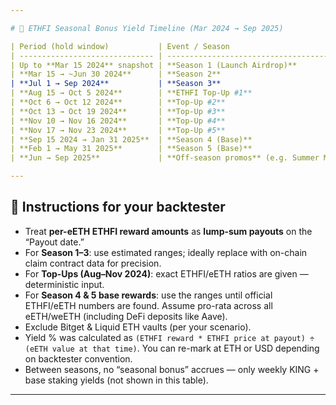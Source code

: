 ```yaml
---

# 📑 ETHFI Seasonal Bonus Yield Timeline (Mar 2024 → Sep 2025)

| Period (hold window)           | Event / Season                           | ETHFI allocation basis          | Reward per 1 eETH (est.) | Payout date              | Extra Yield % (non-annualised) | Source / Link                                                                                                                                                                | Notes & Assumptions                                                              |
| ------------------------------ | ---------------------------------------- | ------------------------------- | ------------------------ | ------------------------ | ------------------------------ | ---------------------------------------------------------------------------------------------------------------------------------------------------------------------------- | -------------------------------------------------------------------------------- |
| Up to **Mar 15 2024** snapshot | **Season 1 (Launch Airdrop)**            | 6.8% supply to S1 cohort        | ~5–15 ETHFI / eETH       | Claim opened Mar 18 2024 | ~0.2–0.6%                      | [Boxmining ETHFI Airdrop](https://boxmining.com/ether-fi-ethfi-token-airdrop)                                                                                                | Estimate from supply allocation ÷ TVL at launch; assumes long-enough staking.    |
| **Mar 15 → ~Jun 30 2024**      | **Season 2**                             | 5% supply to S2                 | ~3–8 ETHFI / eETH        | Jul 2024                 | ~0.1–0.4%                      | [BitDegree ETHFI Airdrop explainer](https://www.bitdegree.org/crypto/tutorials/ethfi-airdrop)                                                                                | Used DAO notes + loyalty weighting; actual per-eETH varied.                      |
| **Jul 1 → Sep 2024**           | **Season 3**                             | DAO: ~25M ETHFI                 | ~6–15 ETHFI / eETH       | Sep 2024                 | ~0.1–0.5%                      | [Ether.fi DAO Forum (Season 3 allocation)](https://governance.ether.fi/)                                                                                                     | Based on total pool ÷ TVL; wide range since no exact ETHFI/eETH ratio published. |
| **Aug 15 → Oct 5 2024**        | **ETHFI Top-Up #1**                      | Published rate                  | **0.248 ETHFI / eETH**   | Oct 18 2024              | ~0.008–0.013%                  | [GitBook Top-Ups Table](https://etherfi.gitbook.io/etherfi/king-protocol-formerly-lrt/king-rewards-distribution)                                                             | Exact figure published; % uses ETHFI ~$1.5, ETH ~$2.8–3k.                        |
| **Oct 6 → Oct 12 2024**        | **Top-Up #2**                            | Published                       | **0.020 ETHFI / eETH**   | Oct 28 2024              | ~0.0009–0.0012%                | [GitBook Top-Ups](https://etherfi.gitbook.io/etherfi/king-protocol-formerly-lrt/king-rewards-distribution)                                                                   | Exact per-eETH.                                                                  |
| **Oct 13 → Oct 19 2024**       | **Top-Up #3**                            | Published                       | **0.013 ETHFI / eETH**   | Oct 31 2024              | ~0.0006–0.0008%                | [GitBook Top-Ups](https://etherfi.gitbook.io/etherfi/king-protocol-formerly-lrt/king-rewards-distribution)                                                                   | Exact per-eETH.                                                                  |
| **Nov 10 → Nov 16 2024**       | **Top-Up #4**                            | Published                       | **0.247 ETHFI / eETH**   | Nov 28 2024              | ~0.012–0.014%                  | [GitBook Top-Ups](https://etherfi.gitbook.io/etherfi/king-protocol-formerly-lrt/king-rewards-distribution)                                                                   | Exact per-eETH.                                                                  |
| **Nov 17 → Nov 23 2024**       | **Top-Up #5**                            | Published                       | **0.188 ETHFI / eETH**   | Dec 5 2024               | ~0.009–0.011%                  | [GitBook Top-Ups](https://etherfi.gitbook.io/etherfi/king-protocol-formerly-lrt/king-rewards-distribution)                                                                   | Exact per-eETH.                                                                  |
| **Sep 15 2024 → Jan 31 2025**  | **Season 4 (Base)**                      | DAO/Docs (seasonal pool + KING) | ~1–3 ETHFI / eETH        | Feb 2025                 | ~0.03–0.10%                    | [Reddit Season 4 Wrap](https://www.reddit.com/r/ethtrader/comments/1iiaecl/etherfi_season_4_complete/) / [DAO Forum](https://governance.ether.fi/)                           | Snapshot Jan 31; payout Feb. Range since no per-eETH published.                  |
| **Feb 1 → May 31 2025**        | **Season 5 (Base)**                      | DAO allocated **10M ETHFI**     | ~1–3 ETHFI / eETH        | Jun 2025                 | ~0.02–0.10%                    | [DAO Proposal S5](https://governance.ether.fi/t/10-ethfi-dao-proposal-season-5/2786) / [GitBook Season 5](https://etherfi.gitbook.io/etherfi/events/season-5/season-rewards) | Excludes Bitget & Liquid ETH vault boosts.                                       |
| **Jun → Sep 2025**             | **Off-season promos** (e.g. Summer Mint) | Mixed campaigns                 | —                        | —                        | —                              | [Ether.fi Summer Mint](https://etherfi.gitbook.io/etherfi/events/summer-mint)                                                                                                | Not included here as you excluded non-ETH campaigns.                             |

---
```


## 📌 Instructions for your backtester

* Treat **per-eETH ETHFI reward amounts** as **lump-sum payouts** on the “Payout date.”
* For **Season 1–3**: use estimated ranges; ideally replace with on-chain claim contract data for precision.
* For **Top-Ups (Aug–Nov 2024)**: exact ETHFI/eETH ratios are given — deterministic input.
* For **Season 4 & 5 base rewards**: use the ranges until official ETHFI/eETH numbers are found. Assume pro-rata across all eETH/weETH (including DeFi deposits like Aave).
* Exclude Bitget & Liquid ETH vaults (per your scenario).
* Yield % was calculated as `(ETHFI reward * ETHFI price at payout) ÷ (eETH value at that time)`. You can re-mark at ETH or USD depending on backtester convention.
* Between seasons, no “seasonal bonus” accrues — only weekly KING + base staking yields (not shown in this table).

---

